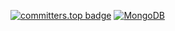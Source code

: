 
<!--- 
Julianidiego/Julianidiego is a ✨ special ✨ repository because its `README.md` (this file) appears on your GitHub profile.
You can click the Preview link to take a look at your changes.
--->
[![committers.top badge](https://user-badge.committers.top/argentina/Julianidiego.svg)](https://user-badge.committers.top/argentina/Julianidiego)
<a href="https://www.credly.com/badges/b3e3d80a-7495-4b72-b03b-fc2bda200b07/public_url">
![MongoDB](https://img.shields.io/badge/MongoDB-%234ea94b.svg?style=for-the-badge&logo=mongodb&logoColor=white)
